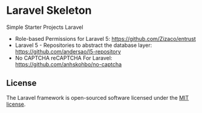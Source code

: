 # Laravel Skeleton
Simple Starter Projects Laravel

+ Role-based Permissions for Laravel 5: https://github.com/Zizaco/entrust
+ Laravel 5 - Repositories to abstract the database layer: https://github.com/andersao/l5-repository
+ No CAPTCHA reCAPTCHA For Laravel: https://github.com/anhskohbo/no-captcha

## License

The Laravel framework is open-sourced software licensed under the [MIT license](http://opensource.org/licenses/MIT).